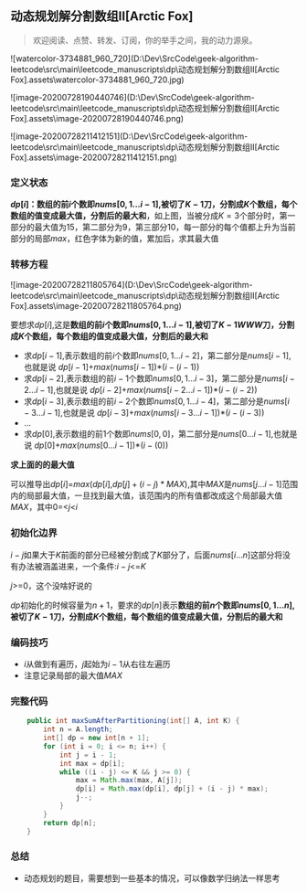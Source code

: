 ## 动态规划解分割数组II[Arctic Fox]

> 欢迎阅读、点赞、转发、订阅，你的举手之间，我的动力源泉。

![watercolor-3734881_960_720](D:\Dev\SrcCode\geek-algorithm-leetcode\src\main\leetcode_manuscripts\dp\动态规划解分割数组II[Arctic Fox].assets\watercolor-3734881_960_720.jpg)

![image-20200728190440746](D:\Dev\SrcCode\geek-algorithm-leetcode\src\main\leetcode_manuscripts\dp\动态规划解分割数组II[Arctic Fox].assets\image-20200728190440746.png)

![image-20200728211412151](D:\Dev\SrcCode\geek-algorithm-leetcode\src\main\leetcode_manuscripts\dp\动态规划解分割数组II[Arctic Fox].assets\image-20200728211412151.png)



### 定义状态

**$dp[i]$：数组的前$i$个数即$nums[0,1...i-1]$,被切了$K-1$刀，分割成$K$个数组，每个数组的值变成最大值，分割后的最大和**，如上图，当被分成$K=3$个部分时，第一部分的最大值为$15$，第二部分为$9$，第三部分$10$，每一部分的每个值都上升为当前部分的局部$max$，红色字体为新的值，累加后，求其最大值

### 转移方程

![image-20200728211805764](D:\Dev\SrcCode\geek-algorithm-leetcode\src\main\leetcode_manuscripts\dp\动态规划解分割数组II[Arctic Fox].assets\image-20200728211805764.png)

要想求$dp[i]$,这是**数组的前$i$个数即$nums[0,1...i-1]$,被切了$K-1WWW$刀，分割成$K$个数组，每个数组的值变成最大值，分割后的最大和**

- 求$dp[i-1]$,表示数组的前$i$个数即$nums[0,1...i-2]$，第二部分是$nums[i-1]$,也就是说 $dp[i-1]$+$max(nums[i-1])$*$(i-(i-1))$
- 求$dp[i-2]$,表示数组的前$i-1$个数即$nums[0,1...i-3]$，第二部分是$nums[i-2...i-1]$,也就是说 $dp[i-2]$+$max(nums[i-2...i-1])$*$(i-(i-2))$
- 求$dp[i-3]$,表示数组的前$i-2$个数即$nums[0,1...i-4]$，第二部分是$nums[i-3...i-1]$,也就是说 $dp[i-3]$+$max(nums[i-3...i-1])$*$(i-(i-3))$
- ...
- 求$dp[0]$,表示数组的前$1$个数即$nums[0,0]$，第二部分是$nums[0...i-1]$,也就是说 $dp[0]$+$max(nums[0...i-1])$*$(i-(0))$

**求上面的的最大值**

可以推导出$dp[i]$=$max$($dp[i]$,$dp[j]+(i-j)*MAX$),其中$MAX$是$nums[j...i-1]$范围内的局部最大值，一旦找到最大值，该范围内的所有值都改成这个局部最大值$MAX$，其中0=<$j$<$i$

### 初始化边界

$i-j$如果大于$K$前面的部分已经被分割成了$K$部分了，后面$nums[i...n]$这部分将没有办法被涵盖进来，一个条件:$i-j$<=$K$

$j$>=0，这个没啥好说的

$dp$初始化的时候容量为$n+1$，要求的$dp[n]$表示**数组的前$n$个数即$nums[0,1...n]$,被切了$K-1$刀，分割成$K$个数组，每个数组的值变成最大值，分割后的最大和**

### 编码技巧

- $i$从做到有遍历，$j$起始为$i-1$从右往左遍历
- 注意记录局部的最大值$MAX$

### 完整代码

```java
    public int maxSumAfterPartitioning(int[] A, int K) {
        int n = A.length;
        int[] dp = new int[n + 1];
        for (int i = 0; i <= n; i++) {
            int j = i - 1;
            int max = dp[i];
            while ((i - j) <= K && j >= 0) {
                max = Math.max(max, A[j]);
                dp[i] = Math.max(dp[i], dp[j] + (i - j) * max);
                j--;
            }
        }
        return dp[n];
    }
```

### 总结

- 动态规划的题目，需要想到一些基本的情况，可以像数学归纳法一样思考





